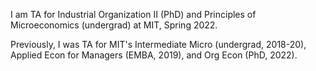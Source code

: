 I am TA for Industrial Organization II (PhD) and Principles of Microeconomics (undergrad) at MIT, Spring 2022. 

Previously, I was TA for MIT's Intermediate Micro (undergrad, 2018-20), Applied Econ for Managers (EMBA, 2019), and Org Econ (PhD, 2022). 
